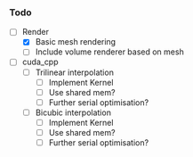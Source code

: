 ### Todo
- [ ] Render
  - [x] Basic mesh rendering
  - [ ] Include volume renderer based on mesh
- [ ] cuda_cpp
  - [ ] Trilinear interpolation
    - [ ] Implement Kernel
    - [ ] Use shared mem?
    - [ ] Further serial optimisation?
  - [ ] Bicubic interpolation
    - [ ] Implement Kernel
    - [ ] Use shared mem?
    - [ ] Further serial optimisation?   
